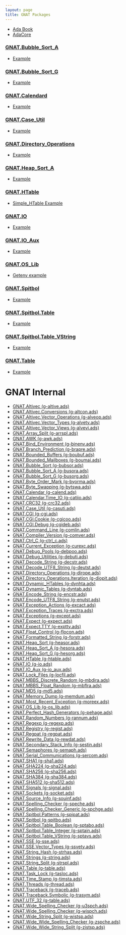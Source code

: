```yaml
---
layout: page
title: GNAT Packages
---
```


- [Ada Book](https://en.wikibooks.org/wiki/Ada_Programming/Libraries/GNAT)
- [AdaCore](https://docs.adacore.com/gnat_rm-docs/html/gnat_rm/gnat_rm/the_gnat_library.html)


### [GNAT.Bubble_Sort_A]()
- [Example](http://www.adapower.com/index.php?Command=Class&ClassID=GNAT&CID=234)

### [GNAT.Bubble_Sort_G]()
- [Example](http://www.adapower.com/index.php?Command=Class&ClassID=GNAT&CID=235)

### [GNAT.Calendard]()
- [Example](http://www.adapower.com/index.php?Command=Class&ClassID=GNAT&CID=236)

### [GNAT.Case_Util]()
- [Example](http://www.adapower.com/index.php?Command=Class&ClassID=GNAT&CID=237)

### [GNAT.Directory_Operations]()
- [Example](http://www.adapower.com/index.php?Command=Class&ClassID=GNAT&CID=237)

### [GNAT.Heap_Sort_A]()
- [Example](http://www.adapower.com/index.php?Command=Class&ClassID=GNAT&CID=237)

### [GNAT.HTable]()
- [Simple_HTable Example](http://www.adapower.com/index.php?Command=Class&ClassID=GNAT&CID=237)

### [GNAT.IO]()
- [Example](http://www.adapower.com/index.php?Command=Class&ClassID=GNAT&CID=237)

### [GNAT.IO_Aux]()
- [Example](http://www.adapower.com/index.php?Command=Class&ClassID=GNAT&CID=242)

### [GNAT.OS_Lib]()
- [Getenv example](http://www.adapower.com/index.php?Command=Class&ClassID=GNAT&CID=242)

### [GNAT.Spitbol]()
- [Example](http://www.adapower.com/index.php?Command=Class&ClassID=GNAT&CID=244)

### [GNAT.Spitbol.Table]()
- [Example](http://www.adapower.com/index.php?Command=Class&ClassID=GNAT&CID=245)

### [GNAT.Spitbol.Table_VString]()
- [Example](http://www.adapower.com/index.php?Command=Class&ClassID=GNAT&CID=246)

### [GNAT.Table]()
- [Example](http://www.adapower.com/index.php?Command=Class&ClassID=GNAT&CID=247)







# GNAT Internal

- [GNAT.Altivec (g-altive.ads)]()
- [GNAT.Altivec.Conversions (g-altcon.ads)]()
- [GNAT.Altivec.Vector_Operations (g-alveop.ads)]()
- [GNAT.Altivec.Vector_Types (g-alvety.ads)]()
- [GNAT.Altivec.Vector_Views (g-alvevi.ads)]()
- [GNAT.Array_Split (g-arrspl.ads)]()
- [GNAT.AWK (g-awk.ads)]()
- [GNAT.Bind_Environment (g-binenv.ads)]()
- [GNAT.Branch_Prediction (g-brapre.ads)]()
- [GNAT.Bounded_Buffers (g-boubuf.ads)]()
- [GNAT.Bounded_Mailboxes (g-boumai.ads)]()
- [GNAT.Bubble_Sort (g-bubsor.ads)]()
- [GNAT.Bubble_Sort_A (g-busora.ads)]()
- [GNAT.Bubble_Sort_G (g-busorg.ads)]()
- [GNAT.Byte_Order_Mark (g-byorma.ads)]()
- [GNAT.Byte_Swapping (g-bytswa.ads)]()
- [GNAT.Calendar (g-calend.ads)]()
- [GNAT.Calendar.Time_IO (g-catiio.ads)]()
- [GNAT.CRC32 (g-crc32.ads)]()
- [GNAT.Case_Util (g-casuti.ads)]()
- [GNAT.CGI (g-cgi.ads)]()
- [GNAT.CGI.Cookie (g-cgicoo.ads)]()
- [GNAT.CGI.Debug (g-cgideb.ads)]()
- [GNAT.Command_Line (g-comlin.ads)]()
- [GNAT.Compiler_Version (g-comver.ads)]()
- [GNAT.Ctrl_C (g-ctrl_c.ads)]()
- [GNAT.Current_Exception (g-curexc.ads)]()
- [GNAT.Debug_Pools (g-debpoo.ads)]()
- [GNAT.Debug_Utilities (g-debuti.ads)]()
- [GNAT.Decode_String (g-decstr.ads)]()
- [GNAT.Decode_UTF8_String (g-deutst.ads)]()
- [GNAT.Directory_Operations (g-dirope.ads)]()
- [GNAT.Directory_Operations.Iteration (g-diopit.ads)]()
- [GNAT.Dynamic_HTables (g-dynhta.ads)]()
- [GNAT.Dynamic_Tables (g-dyntab.ads)]()
- [GNAT.Encode_String (g-encstr.ads)]()
- [GNAT.Encode_UTF8_String (g-enutst.ads)]()
- [GNAT.Exception_Actions (g-excact.ads)]()
- [GNAT.Exception_Traces (g-exctra.ads)]()
- [GNAT.Exceptions (g-except.ads)]()
- [GNAT.Expect (g-expect.ads)]()
- [GNAT.Expect.TTY (g-exptty.ads)]()
- [GNAT.Float_Control (g-flocon.ads)]()
- [GNAT.Formatted_String (g-forstr.ads)]()
- [GNAT.Heap_Sort (g-heasor.ads)]()
- [GNAT.Heap_Sort_A (g-hesora.ads)]()
- [GNAT.Heap_Sort_G (g-hesorg.ads)]()
- [GNAT.HTable (g-htable.ads)]()
- [GNAT.IO (g-io.ads)]()
- [GNAT.IO_Aux (g-io_aux.ads)]()
- [GNAT.Lock_Files (g-locfil.ads)]()
- [GNAT.MBBS_Discrete_Random (g-mbdira.ads)]()
- [GNAT.MBBS_Float_Random (g-mbflra.ads)]()
- [GNAT.MD5 (g-md5.ads)]()
- [GNAT.Memory_Dump (g-memdum.ads)]()
- [GNAT.Most_Recent_Exception (g-moreex.ads)]()
- [GNAT.OS_Lib (g-os_lib.ads)]()
- [GNAT.Perfect_Hash_Generators (g-pehage.ads)]()
- [GNAT.Random_Numbers (g-rannum.ads)]()
- [GNAT.Regexp (g-regexp.ads)]()
- [GNAT.Registry (g-regist.ads)]()
- [GNAT.Regpat (g-regpat.ads)]()
- [GNAT.Rewrite_Data (g-rewdat.ads)]()
- [GNAT.Secondary_Stack_Info (g-sestin.ads)]()
- [GNAT.Semaphores (g-semaph.ads)]()
- [GNAT.Serial_Communications (g-sercom.ads)]()
- [GNAT.SHA1 (g-sha1.ads)]()
- [GNAT.SHA224 (g-sha224.ads)]()
- [GNAT.SHA256 (g-sha256.ads)]()
- [GNAT.SHA384 (g-sha384.ads)]()
- [GNAT.SHA512 (g-sha512.ads)]()
- [GNAT.Signals (g-signal.ads)]()
- [GNAT.Sockets (g-socket.ads)]()
- [GNAT.Source_Info (g-souinf.ads)]()
- [GNAT.Spelling_Checker (g-speche.ads)]()
- [GNAT.Spelling_Checker_Generic (g-spchge.ads)]()
- [GNAT.Spitbol.Patterns (g-spipat.ads)]()
- [GNAT.Spitbol (g-spitbo.ads)]()
- [GNAT.Spitbol.Table_Boolean (g-sptabo.ads)]()
- [GNAT.Spitbol.Table_Integer (g-sptain.ads)]()
- [GNAT.Spitbol.Table_VString (g-sptavs.ads)]()
- [GNAT.SSE (g-sse.ads)]()
- [GNAT.SSE.Vector_Types (g-ssvety.ads)]()
- [GNAT.String_Hash (g-strhas.ads)]()
- [GNAT.Strings (g-string.ads)]()
- [GNAT.String_Split (g-strspl.ads)]()
- [GNAT.Table (g-table.ads)]()
- [GNAT.Task_Lock (g-tasloc.ads)]()
- [GNAT.Time_Stamp (g-timsta.ads)]()
- [GNAT.Threads (g-thread.ads)]()
- [GNAT.Traceback (g-traceb.ads)]()
- [GNAT.Traceback.Symbolic (g-trasym.ads)]()
- [GNAT.UTF_32 (g-table.ads)]()
- [GNAT.Wide_Spelling_Checker (g-u3spch.ads)]()
- [GNAT.Wide_Spelling_Checker (g-wispch.ads)]()
- [GNAT.Wide_String_Split (g-wistsp.ads)]()
- [GNAT.Wide_Wide_Spelling_Checker (g-zspche.ads)]()
- [GNAT.Wide_Wide_String_Split (g-zistsp.ads)]()
